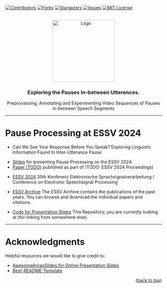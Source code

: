 <a name="readme-top"></a>
 
<!-- PROJECT SHIELDS -->
<!--
*** We are using markdown "reference style" links for readability.
*** Reference links are enclosed in brackets [ ] instead of parentheses ( ).
*** See the bottom of this document for the declaration of the reference variables
*** for contributors-url, forks-url, etc. This is an optional, concise syntax you may use.
*** https://www.markdownguide.org/basic-syntax/#reference-style-links
-->
[![Contributors][contributors-shield]][contributors-url]
[![Forks][forks-shield]][forks-url]
[![Stargazers][stars-shield]][stars-url]
[![Issues][issues-shield]][issues-url]
[![MIT License][license-shield]][license-url]


<!-- PROJECT LOGO -->
<br />
<div align="center">
  <a href="https://github.com/christianschuler8989/PauseProcessing">
    <img src="https://github.com/christianschuler8989/PauseProcessing-Slides-ESSV/blob/main/public/logo.png" alt="Logo" width="200" height="200">
  </a>

  <h3 align="center">Exploring the Pauses in-between Utterences.</h3>
  
  Preprocessing, Annotating and Experimenting Video Sequences of Pauses in-between Speech Segments
<!--
  <p align="center">
    <a href="https://github.com/christianschuler8989/PauseProcessing/tree/main/docs"><strong>Explore the docs »</strong></a>
    <br />
    <br />
    <a href="https://github.com/christianschuler8989/PauseProcessing">View Demo (TODO)</a>
    ·
    <a href="https://github.com/christianschuler8989/PauseProcessing/issues">Report Bug</a>
    ·
    <a href="https://github.com/christianschuler8989/PauseProcessing/issues">Request Feature</a>
  </p>
-->
</div>



--- 

# Pause Processing at ESSV 2024

* Can We See Your Response Before You Speak? Exploring Linguistic Information Found In Inter-Utterance Pause 
 + [Slides](https://christianschuler8989.github.io/PauseProcessing-Slides-ESSV/#/slide-1) for presenting Pause Processing on the ESSV 2024.
 + [Paper (TODO)]() published as part of (TODO: ESSV 2024 Proceedings)

* [ESSV 2024](https://www.essv.de/essv2024/Main/HomePage)
35th Konferenz Elektronische Sprachsignalverarbeitung / Conference on Electronic Speechsignal Processing

* [ESSV Archive](https://www.essv.de/)
The ESSV Archive contains the publications of the past years. You can browse and download the individual papers and citations.

* [Code for Presentation Slides](https://github.com/christianschuler8989/PauseProcessing-Slides-ESSV) 
This Repository, you are currently looking at (for linking from somewhere else).



--- 

<!-- ACKNOWLEDGMENTS -->
# Acknowledgments

Helpful resources we would like to give credit to:

* [AwesomeAnranSlides for Online Presentation Slides](https://github.com/AnranW/AwesomeAnranSlides)
* [Best-README-Template](https://github.com/othneildrew/Best-README-Template) 




<p align="right">(<a href="#readme-top">back to top</a>)</p>

<!-- MARKDOWN LINKS & IMAGES -->
<!-- https://www.markdownguide.org/basic-syntax/#reference-style-links -->
[contributors-shield]: https://img.shields.io/github/contributors/christianschuler8989/PauseProcessing.svg?style=for-the-badge
[contributors-url]: https://github.com/christianschuler8989/PauseProcessing/graphs/contributors
[forks-shield]: https://img.shields.io/github/forks/christianschuler8989/PauseProcessing.svg?style=for-the-badge
[forks-url]: https://github.com/christianschuler8989/PauseProcessing/network/members
[stars-shield]: https://img.shields.io/github/stars/christianschuler8989/PauseProcessing.svg?style=for-the-badge
[stars-url]: https://github.com/christianschuler8989/PauseProcessing/stargazers
[issues-shield]: https://img.shields.io/github/issues/christianschuler8989/PauseProcessing.svg?style=for-the-badge
[issues-url]: https://github.com/christianschuler8989/PauseProcessing/issues
[license-shield]: https://img.shields.io/github/license/christianschuler8989/PauseProcessing.svg?style=for-the-badge
[license-url]: https://github.com/christianschuler8989/PauseProcessing/blob/main/LICENSE


